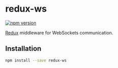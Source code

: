 # redux-ws

[![npm version](https://img.shields.io/npm/v/redux-ws.svg?style=flat-square)](https://www.npmjs.com/package/redux-ws)

[Redux](http://rackt.github.io/redux) middleware for WebSockets communication.

## Installation

```bash
npm install --save redux-ws
```
